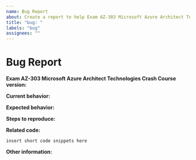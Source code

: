 ```yaml
---
name: Bug Report
about: Create a report to help Exam AZ-303 Microsoft Azure Architect Technologies Crash Course to improve
title: "bug: "
labels: "bug"
assignees: ""
---
```


# Bug Report

**Exam AZ-303 Microsoft Azure Architect Technologies Crash Course version:**

<!-- Please specify commit or tag version. -->

**Current behavior:**

<!-- Describe how the bug manifests. -->

**Expected behavior:**

<!-- Describe what the behavior would be without the bug. -->

**Steps to reproduce:**

<!--  Please explain the steps required to duplicate the issue, especially if you are able to provide a sample application. -->

**Related code:**

<!-- If you are able to illustrate the bug or feature request with an example, please provide it here. -->

```
insert short code snippets here
```

**Other information:**

<!-- List any other information that is relevant to your issue. Related issues, suggestions on how to fix, Stack Overflow links, forum links, etc. -->
